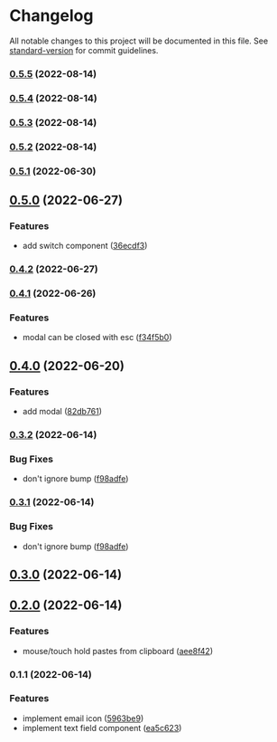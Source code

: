 # Changelog

All notable changes to this project will be documented in this file. See [standard-version](https://github.com/conventional-changelog/standard-version) for commit guidelines.

### [0.5.5](https://github.com/wholesome-ghoul/wholesome-ghoul.github.io/compare/v0.5.4...v0.5.5) (2022-08-14)

### [0.5.4](https://github.com/wholesome-ghoul/wholesome-ghoul.github.io/compare/v0.5.3...v0.5.4) (2022-08-14)

### [0.5.3](https://github.com/wholesome-ghoul/wholesome-ghoul.github.io/compare/v0.5.2...v0.5.3) (2022-08-14)

### [0.5.2](https://github.com/wholesome-ghoul/wholesome-ghoul.github.io/compare/v0.5.1...v0.5.2) (2022-08-14)

### [0.5.1](https://github.com/wholesome-ghoul/wholesome-ghoul.github.io/compare/v0.5.0...v0.5.1) (2022-06-30)

## [0.5.0](https://github.com/wholesome-ghoul/wholesome-ghoul.github.io/compare/v0.4.2...v0.5.0) (2022-06-27)

### Features

- add switch component ([36ecdf3](https://github.com/wholesome-ghoul/wholesome-ghoul.github.io/commits/36ecdf3f5f507d69798d06b819491f4ce478c643))

### [0.4.2](https://github.com/wholesome-ghoul/wholesome-ghoul.github.io/compare/v0.4.1...v0.4.2) (2022-06-27)

### [0.4.1](https://github.com/wholesome-ghoul/wholesome-ghoul.github.io/compare/v0.4.0...v0.4.1) (2022-06-26)

### Features

- modal can be closed with esc ([f34f5b0](https://github.com/wholesome-ghoul/wholesome-ghoul.github.io/commits/f34f5b059d5427c16481bac31065026d96d4ccd6))

## [0.4.0](https://github.com/wholesome-ghoul/wholesome-ghoul.github.io/compare/v0.3.2...v0.4.0) (2022-06-20)

### Features

- add modal ([82db761](https://github.com/wholesome-ghoul/wholesome-ghoul.github.io/commits/82db761a5a86c2bd8c866638bde10d7b9d6b489d))

### [0.3.2](https://github.com/wholesome-ghoul/wholesome-ghoul.github.io/compare/v0.3.0...v0.3.2) (2022-06-14)

### Bug Fixes

- don't ignore bump ([f98adfe](https://github.com/wholesome-ghoul/wholesome-ghoul.github.io/commits/f98adfe448bef33c7e2369447307cab0aff24933))

### [0.3.1](https://github.com/wholesome-ghoul/wholesome-ghoul.github.io/compare/v0.3.0...v0.3.1) (2022-06-14)

### Bug Fixes

- don't ignore bump ([f98adfe](https://github.com/wholesome-ghoul/wholesome-ghoul.github.io/commits/f98adfe448bef33c7e2369447307cab0aff24933))

## [0.3.0](https://github.com/wholesome-ghoul/wholesome-ghoul.github.io/compare/v0.2.0...v0.3.0) (2022-06-14)

## [0.2.0](https://github.com/wholesome-ghoul/wholesome-ghoul.github.io/compare/v0.1.1...v0.2.0) (2022-06-14)

### Features

- mouse/touch hold pastes from clipboard ([aee8f42](https://github.com/wholesome-ghoul/wholesome-ghoul.github.io/commits/aee8f428eff38e3b8d2b41e9f55f60805a2df937))

### 0.1.1 (2022-06-14)

### Features

- implement email icon ([5963be9](https://github.com/wholesome-ghoul/wholesome-ghoul.github.io/commits/5963be92f455f455f248b437b497259accb5ebb7))
- implement text field component ([ea5c623](https://github.com/wholesome-ghoul/wholesome-ghoul.github.io/commits/ea5c623a7312e2c1a502f95c3791daceee34dc6b))

